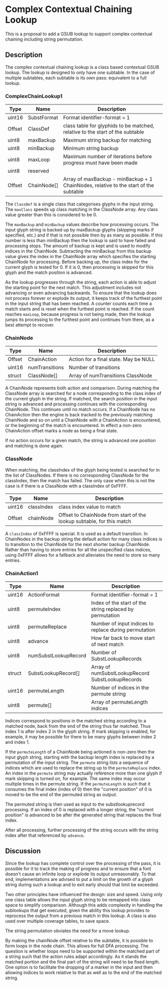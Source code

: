 # Complex Contextual Chaining Lookup

This is a proposal to add a GSUB lookup to support complex contextual chaining including string permutation.


## Description

The complex contextual chaining lookup is a class based contextual GSUB lookup. The lookup is designed to only have one subtable. In the case of multiple subtables, each subtable is its own pass: equivalent to a full lookup.

### ComplexChainLookup1

Type   | Name        | Description
------ |-----------  |--------------------------
uint16 | SubstFormat | Format identifier-format = 1
Offset | ClassDef    | class table for glyphids to be matched, relative to the start of the subtable
uint8  | maxBackup   | Maximum string backup for matching
uint8  | minBackup   | Minimum string backup
uint8  | maxLoop     | Maximum number of iterations before progress must have been made
uint8  | reserved    |
Offset | ChainNode[] | Array of maxBackup - minBackup + 1 ChainNodes, relative to the start of the subtable

The `ClassDef` is a single class that categorises glyphs in the input string. The `maxClass` speeds up class
matching in the ClassNode array. Any class value greater than this is considered to be 0.

The `maxBackup` and `minBackup` values describe how processing occurs. The input glyph string is backed up
by maxBackup glyphs (skipping marks if specified, etc.) and if that is not possible then by as many as possible.
If this number is less than minBackup then the lookup is said to have failed and processing stops. The amount
of backup is kept and is used to modify indices in the ChainNode. Subtracting the minBackup from this backup
value gives the index in the ChainNode array which specifies the starting ChainNode for processing. Before
backing up, the class index for the current glyph is tested for 0. If it is 0, then processing is skipped
for this glyph and the match position is advanced.

As the lookup progresses through the string, each action is able to adjust the starting point for the next
match. This adjustment includes not advancing or even advancing backwards. To ensure that the lookup
does not process forever or explode its output, it keeps track of the furthest point in the input string that
has been reached. A counter counts each time a match starts and is reset when the furthest point is reached.
If the count reaches `maxLoop`, because progress is not being made, then the lookup jumps its processing
to the furthest point and continues from there, as a best attempt to recover.

### ChainNode

Type   | Name                 | Description
------ |-----------           |--------------------------
Offset | ChainAction          | Action for a final state. May be NULL
uint16 | numTransitions       | Number of transitions
struct | ClassNode[]          | Array of numTransitions ClassNode

A ChainNode represents both action and comparison. During matching the ClassNode array is searched for
a node corresponding to the class index of the current glyph in the string. If matched, the search
position in the input string is advanced and processing continues with the corresponding ChainNode.
This continues until no match occurs. If a ChainNode has no ChainAction then the engine is back
tracked to the previously matching ChainNode and so on until a ChainNode with a ChainAction is
encountered, or the beginning of the match is encountered. In effect a non-zero ChainAction offset
marks a node as being a final state.

If no action occurs for a given match, the string is advanced one position and matching is done
again.

### ClassNode

When matching, the classIndex of the glyph being tested is searched for in the list of ClassNodes. If
there is no corresponding ClassNode for the classIndex, then the match has failed. The only case when
this is not the case is if there is a ClassNode with a classIndex of 0xFFFF.

Type   | Name       | Description
------ |----------- |--------------------------
uint16 | classIndex | class index value to match
Offset | chainNode  | Offset to ChainNode from start of the lookup subtable, for this match

A `classIndex` of 0xFFFF is special. It is used as a default transition. In ChainNodes in the backup string the default action for many class
indices is to transition to the ChainNode for the next shorter backup ChainNode. Rather than having
to store entries for all the unspecified class indices, using 0xFFFF allows for a fallback and alleviates
the need to store so many entries.

### ChainAction1

Type   | Name                 | Description
------ |-----------           |--------------------------
uint16 | ActionFormat         | Format identifier-format = 1
uint8  | permuteIndex         | Index of the start of the string replaced by permutation
uint8  | permuteReplace       | Number of input indices to replace during permutation
uint8  | advance              | How far back to move start of next match
uint8  | numSubstLookupRecord | Number of SubstLookupRecords
struct | SubstLookupRecord[]  | Array of numSubstLookupRecord SubstLookupRecords
uint16 | permuteLength        | Number of indices in the permute string
uint8  | permute[]            | Array of permuteLength indices

Indices correspond to positions in the matched string according to a matched node, back from the end
of the string thus far matched. Thus index 1 is after index 2 in the glyph string. If mark skipping
is enabled, for example, it may be possible for there to be many glyphs between index 2 and index 1.

If the `permuteLength` of a ChainNode being actioned is non-zero then the input glyph string, starting
with the backup length index is replaced by a permutation of the input string. The `permute` string
lists a sequence of indices which are used to replace the string up to the `permuteReplace` index. An index
in the `permute` string may actually reference more than one glyph if mark skipping is turned on, for example.
The same index may occur multiple times in the permute string. If the `permuteLength` is such that it consumes
the final index (index of 0) then the "current position" of 0 is moved to be the end of the permuted string
as output.

The permuted string is then used as input to the substlookuprecord processing. If an index of 0 is
replaced with a longer string, the "current position" is advanced to be after the generated string
that replaces the final index.

After all processing, further processing of the string occurs with the string index after that
referenced by `advance`.

## Discussion

Since the lookup has complete control over the processing of the pass, it is possible for it
to track the making of progress and to ensure that a font doesn't cause an infinite loop or explode
its output unreasonably. To that end, implementations are advised to put a limit on the growth
of a glyph string during such a lookup and to exit early should that limit be exceeded.

Two other principles have influenced the design: size and speed. Using only one class table allows
the input glyph string to be remapped into class space to simplify comparison. Although this adds complexity
in handling the sublookups that get executed, given the ability this lookup provides to reprocess
the output from a previous match in this lookup. A class is also used over multiple coverage tables, to save space.

The string permutation obviates the need for a move lookup.

By making the chainNode offset relative to the subtable, it is possible to form loops in the
node chain. This allows for full DFA processing. The question is whether loops need to be supported
within the matched part of a string such that the action rules adapt accordingly. As it stands
the matched portion and the final part of the string will need to be fixed length. One option is to
facilitate the dropping of a marker in the input and then allowing indices to work relative to that
as well as to the end of the matched string.
